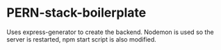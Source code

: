 # PERN-stack-boilerplate

Uses express-generator to create the backend.
Nodemon is used so the server is restarted, npm start script is also modified.